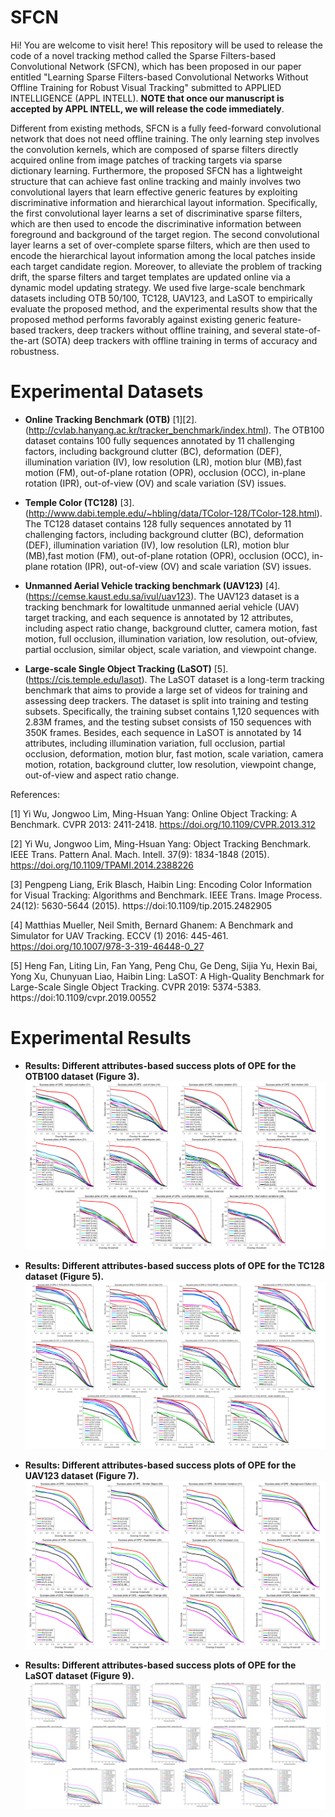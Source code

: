 # SFCN
Hi! You are welcome to visit here! This repository will be used to release the code of a novel tracking method called the Sparse Filters-based Convolutional Network (SFCN), which has been proposed in our paper entitled "Learning Sparse Filters-based Convolutional Networks Without Offline Training for Robust Visual Tracking" submitted to APPLIED INTELLIGENCE (APPL INTELL). **NOTE that once our manuscript is accepted by APPL INTELL, we will release the code immediately**. 

Different from existing methods, SFCN is a fully feed-forward convolutional network that does not need offline training. The only learning step involves the convolution kernels, which are composed of sparse filters directly acquired online from image patches of tracking targets via sparse dictionary learning. Furthermore, the proposed SFCN has a lightweight structure that can achieve fast online tracking and mainly involves two convolutional layers that learn effective generic features by exploiting discriminative information and hierarchical layout information. Specifically, the first convolutional layer learns a set of discriminative sparse filters, which are then used to encode the discriminative information between foreground and background of the target region. The second convolutional layer learns a set of over-complete sparse filters, which are then used to encode the hierarchical layout information among the local patches inside each target candidate region. Moreover, to alleviate the problem of tracking drift, the sparse filters and target templates are updated online via a dynamic model updating strategy. We used five large-scale benchmark datasets including OTB 50/100, TC128, UAV123, and LaSOT to empirically evaluate the proposed method, and the experimental results show that the proposed method performs favorably against existing generic feature-based trackers, deep trackers without offline training, and several state-of-the-art (SOTA) deep trackers with offline training in terms of accuracy and robustness.

# Experimental Datasets
* **Online Tracking Benchmark (OTB)** [1][2]. (http://cvlab.hanyang.ac.kr/tracker_benchmark/index.html). The OTB100 dataset contains 100 fully sequences annotated by 11 challenging factors, including background clutter (BC), deformation (DEF), illumination variation (IV), low resolution (LR), motion blur (MB),fast motion (FM), out-of-plane rotation (OPR), occlusion (OCC), in-plane rotation (IPR), out-of-view (OV) and scale variation (SV) issues. 

* **Temple Color (TC128)** [3]. (http://www.dabi.temple.edu/~hbling/data/TColor-128/TColor-128.html). The TC128 dataset contains 128 fully sequences annotated by 11 challenging factors, including background clutter (BC), deformation (DEF), illumination variation (IV), low resolution (LR), motion blur (MB),fast motion (FM), out-of-plane rotation (OPR), occlusion (OCC), in-plane rotation (IPR), out-of-view (OV) and scale variation (SV) issues.

* **Unmanned Aerial Vehicle tracking benchmark (UAV123)** [4]. (https://cemse.kaust.edu.sa/ivul/uav123). The UAV123 dataset is a tracking benchmark for lowaltitude unmanned aerial vehicle (UAV) target tracking, and each sequence is annotated by 12 attributes, including aspect ratio change, background clutter, camera motion, fast motion, full occlusion, illumination variation, low resolution, out-ofview, partial occlusion, similar object, scale variation, and viewpoint change. 

* **Large-scale Single Object Tracking (LaSOT)** [5]. (https://cis.temple.edu/lasot). The LaSOT dataset is a long-term tracking benchmark that aims to provide a large set of videos for training and assessing deep trackers. The dataset is split into training and testing subsets. Specifically, the training subset contains 1,120 sequences with 2.83M frames, and the testing subset consists of 150 sequences with 350K frames. Besides, each sequence in LaSOT is annotated by 14 attributes, including illumination variation, full occlusion, partial occlusion, deformation, motion blur, fast motion, scale variation, camera motion, rotation, background clutter, low resolution, viewpoint change, out-of-view and aspect ratio change.





References:

[1] Yi Wu, Jongwoo Lim, Ming-Hsuan Yang: Online Object Tracking: A Benchmark. CVPR 2013: 2411-2418. https://doi.org/10.1109/CVPR.2013.312

[2] Yi Wu, Jongwoo Lim, Ming-Hsuan Yang: Object Tracking Benchmark. IEEE Trans. Pattern Anal. Mach. Intell. 37(9): 1834-1848 (2015). https://doi.org/10.1109/TPAMI.2014.2388226

[3] Pengpeng Liang, Erik Blasch, Haibin Ling: Encoding Color Information for Visual Tracking: Algorithms and Benchmark. IEEE Trans. Image Process. 24(12): 5630-5644 (2015). https://doi:10.1109/tip.2015.2482905

[4] Matthias Mueller, Neil Smith, Bernard Ghanem: A Benchmark and Simulator for UAV Tracking. ECCV (1) 2016: 445-461. https://doi.org/10.1007/978-3-319-46448-0_27

[5] Heng Fan, Liting Lin, Fan Yang, Peng Chu, Ge Deng, Sijia Yu, Hexin Bai, Yong Xu, Chunyuan Liao, Haibin Ling: LaSOT: A High-Quality Benchmark for Large-Scale Single Object Tracking. CVPR 2019: 5374-5383. https://doi:10.1109/cvpr.2019.00552


# Experimental Results

* **Results: Different attributes-based success plots of OPE for the OTB100 dataset (Figure 3).** 
![image text](https://github.com/hu-cv/SFCN/blob/main/Experimental%20Results/Figure3.png)

* **Results: Different attributes-based success plots of OPE for the TC128 dataset (Figure 5).** 
![image text](https://github.com/hu-cv/SFCN/blob/main/Experimental%20Results/Figure5.png)

* **Results: Different attributes-based success plots of OPE for the UAV123 dataset (Figure 7).** 
![image text](https://github.com/hu-cv/SFCN/blob/main/Experimental%20Results/Figure7.png)

* **Results: Different attributes-based success plots of OPE for the LaSOT dataset (Figure 9).** 
![image text](https://github.com/hu-cv/SFCN/blob/main/Experimental%20Results/Figure9.png)
